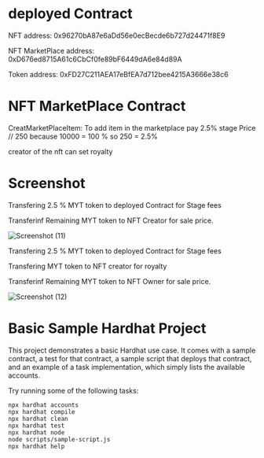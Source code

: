 # deployed Contract
NFT address: 0x96270bA87e6aDd56e0ecBecde6b727d24471f8E9

NFT MarketPlace address: 0xD676ed8715A61c6CbCf0fe89bF6449dA6e84d89A

Token address: 0xFD27C211AEA17eBfEA7d712bee4215A3666e38c6


# NFT MarketPlace Contract
CreatMarketPlaceItem: 
To add item in the marketplace pay 2.5% stage Price // 250 because 10000 = 100 % so 250 = 2.5%

creator of the nft can set  royalty 

# Screenshot


Transfering  2.5 % MYT token to deployed Contract for Stage fees

Transferinf Remaining MYT token to NFT Creator for sale price.

![Screenshot (11)](https://user-images.githubusercontent.com/94522477/154629135-1eb6e9d2-0d90-490f-aca4-d1b2e4905828.png)

Transfering  2.5 % MYT token to deployed Contract for Stage fees

Transfering   MYT token to NFT creator  for royalty

Transferinf Remaining MYT token to NFT Owner for sale price.

![Screenshot (12)](https://user-images.githubusercontent.com/94522477/154629325-f438c71d-8739-41bd-9beb-99cc8d3af2af.png)


# Basic Sample Hardhat Project

This project demonstrates a basic Hardhat use case. It comes with a sample contract, a test for that contract, a sample script that deploys that contract, and an example of a task implementation, which simply lists the available accounts.

Try running some of the following tasks:

```shell
npx hardhat accounts
npx hardhat compile
npx hardhat clean
npx hardhat test
npx hardhat node
node scripts/sample-script.js
npx hardhat help
```




